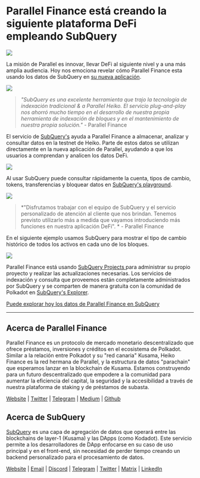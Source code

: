 # Parallel Finance está creando la siguiente plataforma DeFi empleando SubQuery

![](https://cdn-images-1.medium.com/max/1600/1*WcFjuL_ncmHpgzVhaXDUdg.png)

La misión de Parallel es innovar, llevar DeFi al siguiente nivel y a una más amplia audiencia. Hoy nos emociona revelar cómo Parallel Finance esta usando los datos de SubQuery en [su nueva aplicación](https://testnet.parallel.fi/#/overview).

![](https://cdn-images-1.medium.com/max/1600/1*5Ru0mv1hq86BuBhGwsmoqQ.png)

> *"SubQuery es una excelente herramienta que trajo la tecnología de indexación tradicional & a Parallel Heiko. El servicio plug-and-play nos ahorró mucho tiempo en el desarrollo de nuestra propia herramienta de indexación de bloques y en el mantenimiento de nuestra propia solución."* - Parallel Finance

El servicio de [SubQuery's](https://subquery.network/) ayuda a Parallel Finance a almacenar, analizar y consultar datos en la testnet de Heiko. Parte de estos datos se utilizan directamente en la nueva aplicación de Parallel, ayudando a que los usuarios a comprendan y analicen los datos DeFi.

![](https://miro.medium.com/max/1200/1*Lmk8BvWg2YYTDZggHN82VQ.gif)

Al usar SubQuery puede consultar rápidamente la cuenta, tipos de cambio, tokens, transferencias y bloquear datos en [SubQuery's playground](https://explorer.subquery.network/subquery/parallel-finance/parallel-finance).

![](https://cdn-images-1.medium.com/max/1600/1*FDRgez-G26x1DkWqCkORMQ.png)

> *"Disfrutamos trabajar con el equipo de SubQuery y el servicio personalizado de atención al cliente que nos brindan. Tenemos previsto utilizarlo más a medida que vayamos introduciendo más funciones en nuestra aplicación DeFi". * - Parallel Finance

En el siguiente ejemplo usamos SubQuery para mostrar el tipo de cambio histórico de todos los activos en cada uno de los bloques.

![](https://cdn-images-1.medium.com/max/1600/1*yctQKMNqdOnICNblJk9njw.png)

Parallel Finance está usando [ SubQuery Projects ](https://project.subquery.network/) para administrar su propio proyecto y realizar las actualizaciones necesarias. Los servicios de indexación y consulta que proveemos están completamente administrados por SubQuery y se comparten de manera gratuita con la comunidad de Polkadot en [SubQuery's Explorer](https://explorer.subquery.network/).

[Puede explorar hoy los datos de Parallel Finance en SubQuery](https://explorer.subquery.network/subquery/parallel-finance/parallel-finance)

---

## Acerca de Parallel Finance

Parallel Finance es un protocolo de mercado monetario descentralizado que ofrece préstamos, inversiones y créditos en el ecosistema de Polkadot. Similar a la relación entre Polkadot y su "red canaria" Kusama, Heiko Finance es la red hermana de Parallel, y la estructura de datos "parachain" que esperamos lanzar en la blockchain de Kusama. Estamos construyendo para un futuro descentralizado que empodere a la comunidad para aumentar la eficiencia del capital, la seguridad y la accesibilidad a través de nuestra plataforma de staking y de préstamos de subasta.

[Website](https://parallel.fi/) | [Twitter](https://twitter.com/ParallelFi) | [Telegram](https://t.me/parallelfi) | [Medium](https://parallelfinance.medium.com/) | [Github](https://github.com/parallel-finance/parallel-dapp/blob/master/parallel.gif)

## Acerca de SubQuery

[SubQuery](https://subquery.network/) es una capa de agregación de datos que operará entre las blockchains de layer-1 (Kusama) y las DApps (como Kodadot). Este servicio permite a los desarrolladores de DApp enfocarse en su caso de uso principal y en el front-end, sin necesidad de perder tiempo creando un backend personalizado para el procesamiento de datos.

[Website](https://subquery.network/) | [Email](mailto:hello@subquery.network) | [Discord](https://discord.com/invite/78zg8aBSMG) | [Telegram](https://t.me/subquerynetwork) | [Twitter](https://twitter.com/subquerynetwork) | [Matrix](https://matrix.to/#/#subquery:matrix.org) | [LinkedIn](https://www.linkedin.com/company/subquery)
